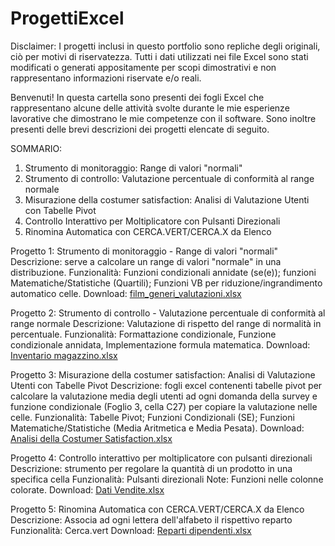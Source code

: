 # ProgettiExcel
Disclaimer: I progetti inclusi in questo portfolio sono repliche degli originali, ciò per motivi di riservatezza. Tutti i dati utilizzati nei file Excel sono stati modificati o generati appositamente per scopi dimostrativi e non rappresentano informazioni riservate e/o reali.

Benvenuti! In questa cartella sono presenti dei fogli Excel che rappresentano alcune delle attività svolte durante le mie esperienze lavorative che dimostrano le mie competenze con il software. Sono inoltre presenti delle brevi descrizioni dei progetti elencate di seguito.

SOMMARIO:
1. Strumento di monitoraggio: Range di valori "normali"
2. Strumento di controllo: Valutazione percentuale di conformità al range normale
3. Misurazione della costumer satisfaction: Analisi di Valutazione Utenti con Tabelle Pivot
4. Controllo Interattivo per Moltiplicatore con Pulsanti Direzionali
5. Rinomina Automatica con CERCA.VERT/CERCA.X da Elenco

Progetto 1: Strumento di monitoraggio - Range di valori "normali"
Descrizione: serve a calcolare un range di valori "normale" in una distribuzione.
Funzionalità: Funzioni condizionali annidate (se(e)); funzioni Matematiche/Statistiche (Quartili); Funzioni VB per riduzione/ingrandimento automatico celle.
Download: [film_generi_valutazioni.xlsx](https://github.com/user-attachments/files/18194807/film_generi_valutazioni.xlsx)

Progetto 2: Strumento di controllo - Valutazione percentuale di conformità al range normale
Descrizione: Valutazione di rispetto del range di normalità in percentuale.
Funzionalità: Formattazione condizionale, Funzione condizionale annidata, Implementazione formula matematica.
Download: [Inventario magazzino.xlsx](https://github.com/user-attachments/files/18196038/Inventario.magazzino.xlsx)

Progetto 3: Misurazione della costumer satisfaction: Analisi di Valutazione Utenti con Tabelle Pivot
Descrizione: fogli excel contenenti tabelle pivot per calcolare la valutazione media degli utenti ad ogni domanda della survey e funzione condizionale (Foglio 3, cella C27) per copiare la valutazione nelle celle. 
Funzionalità: Tabelle Pivot; Funzioni Condizionali (SE); Funzioni Matematiche/Statistiche (Media Aritmetica e Media Pesata).
Download: [Analisi della Costumer Satisfaction.xlsx](https://github.com/user-attachments/files/17715722/Analisi.della.Costumer.Satisfaction.xlsx)

Progetto 4: Controllo interattivo per moltiplicatore con pulsanti direzionali
Descrizione: strumento per regolare la quantità di un prodotto in una specifica cella 
Funzionalità: Pulsanti direzionali
Note: Funzioni nelle colonne colorate.
Download: [Dati Vendite.xlsx](https://github.com/user-attachments/files/17734071/Dati.Vendite.xlsx)

Progetto 5: Rinomina Automatica con CERCA.VERT/CERCA.X da Elenco
Descrizione: Associa ad ogni lettera dell'alfabeto il rispettivo reparto
Funzionalità: Cerca.vert
Download: [Reparti dipendenti.xlsx](https://github.com/user-attachments/files/18196263/Reparti.dipendenti.xlsx)

